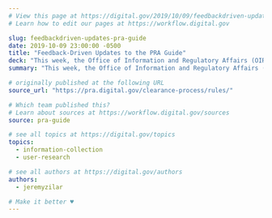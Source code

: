 ```yaml
---
# View this page at https://digital.gov/2019/10/09/feedbackdriven-updates-pra-guide
# Learn how to edit our pages at https://workflow.digital.gov

slug: feedbackdriven-updates-pra-guide
date: 2019-10-09 23:00:00 -0500
title: "Feedback-Driven Updates to the PRA Guide"
deck: "This week, the Office of Information and Regulatory Affairs (OIRA), **clarified the process for information collections associated with the Paperwork Reduction Act (PRA)**. These changes include an easy to understand chart that lays out the steps for this sometimes hard to understand process, and are a direct result of the feedback they’ve been getting from the community."
summary: "This week, the Office of Information and Regulatory Affairs (OIRA), clarified the process for information collections associated with the Paperwork Reduction Act (PRA). These changes include an easy to understand chart that lays out the steps for this sometimes hard to understand process, and are a direct result of the feedback they’ve been getting from the community."

# originally published at the following URL
source_url: "https://pra.digital.gov/clearance-process/rules/"

# Which team published this?
# Learn about sources at https://workflow.digital.gov/sources
source: pra-guide

# see all topics at https://digital.gov/topics
topics:
  - information-collection
  - user-research

# see all authors at https://digital.gov/authors
authors:
  - jeremyzilar

# Make it better ♥
---
```

